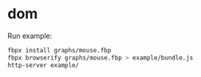 dom
===

Run example:

```bash
fbpx install graphs/mouse.fbp
fbpx browserify graphs/mouse.fbp > example/bundle.js
http-server example/
```
